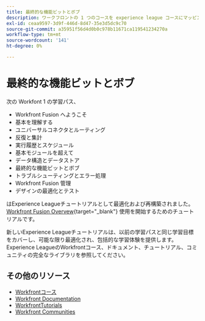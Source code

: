 ```yaml
---
title: 最終的な機能ビットとボブ
description: ワークフロントの 1 つのコースを experience league コースにマッピング
exl-id: ceaa9597-3d9f-446d-8d47-35e3d5dc9c70
source-git-commit: a35951f56d4d0b0c978b11671ca119541234270a
workflow-type: tm+mt
source-wordcount: '141'
ht-degree: 0%

---
```


# 最終的な機能ビットとボブ

次の Workfont 1 の学習パス、

* Workfront Fusion へようこそ
* 基本を理解する
* ユニバーサルコネクタとルーティング
* 反復と集計
* 実行履歴とスケジュール
* 基本モジュールを超えて
* データ構造とデータストア
* 最終的な機能ビットとボブ
* トラブルシューティングとエラー処理
* Workfront Fusion 管理
* デザインの最適化とテスト

はExperience Leagueチュートリアルとして最適化および再構築されました。 [Workfront Fusion Overvew](https://experienceleague.adobe.com/docs/workfront-learn/tutorials-workfront/fusion/welcome-to-workfront-fusion/workfront-fusion-overview.html?lang=en){target="_blank"} 使用を開始するためのチュートリアルです。

新しいExperience Leagueチュートリアルは、以前の学習パスと同じ学習目標をカバーし、可能な限り最適化され、包括的な学習体験を提供します。  Experience LeagueのWorkfrontコース、ドキュメント、チュートリアル、コミュニティの完全なライブラリを参照してください。

## その他のリソース

* [Workfrontコース](https://experienceleague.adobe.com/?lang=en&amp;Solution=Workfront#courses)
* [Workfront Documentation](https://experienceleague.adobe.com/docs/workfront.html)
* [WorkfrontTutorials](https://experienceleague.adobe.com/docs/workfront-learn/tutorials-workfront/home.html)
* [Workfront Communities](https://experienceleaguecommunities.adobe.com/t5/workfront/ct-p/workfront)

